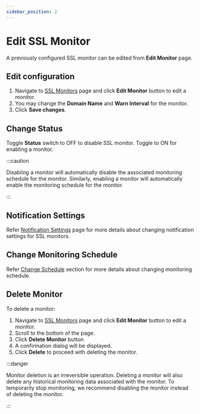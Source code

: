 ```yaml
---
sidebar_position: 2
---
```


# Edit SSL Monitor

A previously configured SSL monitor can be edited from **Edit Monitor** page. 

## Edit configuration

1. Navigate to [SSL Monitors](https://app.devraven.io/app/sslMonitors) page and click **Edit Monitor** button to edit a monitor.
2. You may change the **Domain Name** and **Warn Interval** for the monitor.
3. Click **Save changes**.

## Change Status

Toggle **Status** switch to OFF to disable SSL monitor. Toggle to ON for enabling a monitor.

:::caution

Disabling a monitor will automatically disable the associated monitoring schedule for the monitor. Similarly, enabling a monitor will automatically enable the monitoring schedule for the monitor.

:::

## Notification Settings

Refer [Notification Settings](/docs/monitor-configuration/notification-settings) page for more details about changing notification settings for SSL monitors.

## Change Monitoring Schedule 

Refer [Change Schedule](/docs/monitor-configuration/change-schedule) section for more details about changing monitoring schedule.

## Delete Monitor

To delete a monitor:

1. Navigate to [SSL Monitors](https://app.devraven.io/app/sslMonitors) page and click **Edit Monitor** button to edit a monitor.
2. Scroll to the bottom of the page.
3. Click **Delete Monitor** button
4. A confirmation dialog will be displayed.
5. Click **Delete** to proceed with deleting the monitor.

:::danger

Monitor deletion is an irreversible operation. Deleting a monitor will also delete any historical monitoring data associated with the monitor. To temporarily stop monitoring, we recommend disabling the monitor instead of deleting the monitor.

:::